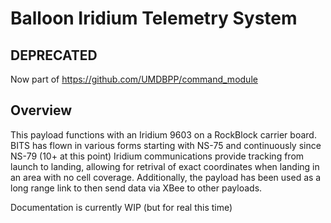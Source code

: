 # Balloon Iridium Telemetry System

## DEPRECATED
Now part of https://github.com/UMDBPP/command_module


## Overview
This payload functions with an Iridium 9603 on a RockBlock carrier board. BITS has flown in various forms starting with NS-75 and continuously since NS-79 (10+ at this point) Iridium communications provide tracking from launch to landing, allowing for retrival of exact coordinates when landing in an area with no cell coverage. Additionally, the payload has been used as a long range link to then send data via XBee to other payloads.

Documentation is currently WIP (but for real this time)
